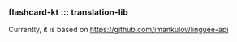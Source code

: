 ### flashcard-kt ::: translation-lib

Currently, it is based on https://github.com/imankulov/linguee-api 